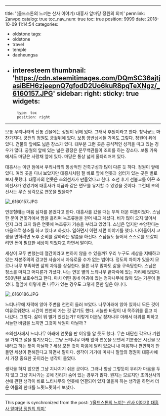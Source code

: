 
---
title: '(올드스톤의 느끼는 산사 이야기) 대흥사 앞마당 정원의 의미'
permlink: 2anvpq
catalog: true
toc_nav_num: true
toc: true
position: 9999
date: 2018-10-09 11:14:54
categories:
- oldstone
tags:
- oldstone
- travel
- temple
- daeheungsa
- interesteem
thumbnail: 'https://cdn.steemitimages.com/DQmSC36ajtjasiBEH6zjeepnQ7gfodD2Uo6kuR8pqTeXNgz/_6160157.JPG'
sidebar:
    right:
        sticky: true
widgets:
    -
        type: toc
        position: right
---


보통 우리나라의 전통 건물에는 정원이 뒤에 있다. 그래서 후원이라고 한다. 창덕궁도 마찬가지다. 궁전의 정원도 궁궐뒤에 있다. 보통 양반님네들 가옥도 그렇다. 정원이 뒤에 있다. 
건물의 앞에도 넓은 장소가 있다. 대부분 그런 곳은 공식적인 성격을 띠고 있는 경우가 많다. 궁궐의 앞에 있는 넓은 광장은 문무백관들이 조회를 하는 장소다. 보통 가옥에서도 마당은 사랑채 앞에 있다. 마당은 통상 넓게 울타리쳐져 있다. 

대흥사는 이런 점에서 우리나라의 통상적인 건축구성과 많이 다른 듯 하다. 정원이 앞에 있다. 여러 곳을 다녀 보았지만 대흥사처럼 절 바로 앞에 연못과 쉼터가 있는 곳은 별로 보지 못했다. 대흥사의 연못은 초의선사가 만들었다고 한다. 조선 후기 선불교를 이끈 초의선사가 있었기에 대흥사가 지금과 같은 면모를 유지할 수 있었을 것이다.  그런데 초의선사는 무슨 생각으로 연못을 팠을까? 

![_6160157.JPG](https://cdn.steemitimages.com/DQmSC36ajtjasiBEH6zjeepnQ7gfodD2Uo6kuR8pqTeXNgz/_6160157.JPG)

연못형태는 마음 심자를 본떴다고 한다. 대흥사를 갔을 때는 무척 더운 여름이었다. 스님 한 분이 연못가에서 땀을 흘리며 녹조류들을 걷어 내고 계셨다. 비가 많이 오지 않아서 인지 그리 크지 않은 연못에 녹조류가 기승을 부리고 있었다. 스님은 덥지만 수양한다는 마음으로 청소를 하고 있다고 하셨다. 일하면서 이런 저런 이야기를 했다. 나이들어서 고생을 면하려면 노후 준비를 잘하라는 말씀을 하신다. 스님들도 늙어서 스스로를 보살피려면 돈이 필요한 세상이 되었다고 하면서 말이다. 

세상이 모두 변했는데 절간이라고 변하지 않을 수 있을까? 우리 누구도 세상을 지배하고 있는 자본주의의 강고한 사슬에서 자유로울 수가 없는 법이다. 정도의 차이가 있을지 모르나 너무 부족하면 삶의 자유를 상실한다. 물론 너무 많아도 삶을 구속당한다. 스님은 청소를 마치고 어디론가 가셨다. 나는 연못 옆의 느티나무 끝자락에 있는 자리에 앉았다. 500년된 보호수라고 한다. 마치 어떤 동네 어귀에 있는 정자나무에 앉아 있는 기분이 들었다. 절앞에 이렇게 큰 나무가 있는 경우도 그렇게 흔한 일은 아니다. 

![_6160186.JPG](https://cdn.steemitimages.com/DQmQwg5sJZvgt7cCoLVgLjVQHZ5tLV7FnZDaajMwrDBqkZy/_6160186.JPG)

느티나무에 자락에 앉아 주변을 천천히 들러 보았다. 나무아래에 앉아 있자니 모든 것이 여유로워졌다. 시간이 천천히 가는 것 같기도 했다. 서늘한 바람이 내 목주위를 흩고 지나갔다. 그렇다. 삶이 뭐 별거 있겠는가? 이렇게 더운날 정자나무 아래서 더위를 피하고 서늘한 바람을 느끼면 그것이 낙원이 아닐까 ? 

초의선사께서 느티나무 아래에 연못을 판 이유를 알 듯도 했다. 무슨 대단한 각오나 기원을 가지고 절을 찾기보다는, 그냥 느티나무 아래 앉아 연못을 보면서 기분좋은 시간을 보내라고 하는 뜻이 아닐까 ?  세상 모든 것이 마음에 달려 있으니 내 마음하나 편안하게 만들면 세상이 편해진다고 하면서 말이다. 생각이 거기에 미치니 절앞의 정원이 대흥사에서 가장 중요한 곳이라는 생각이 들었다. 

생각을 하지 않으면 그냥 지나치기 쉬운 곳이다. 그러나 항상 그렇듯이 우리가 마음을 두지 않고 그냥 지나가는 곳에 진리가 숨어 있는 경우가 많다. 뭔지는 모르지만 초의선사의 선에 관한 생각이 바로 느티나무와 연못에 연결되어 있지 않을까 하는 생각을 하면서 더운 여름의 한때를 느릿느릿하게 보냈다.

- - -

This page is synchronized from the post: ['(올드스톤의 느끼는 산사 이야기) 대흥사 앞마당 정원의 의미'](https://steemit.com/@oldstone/2anvpq)
